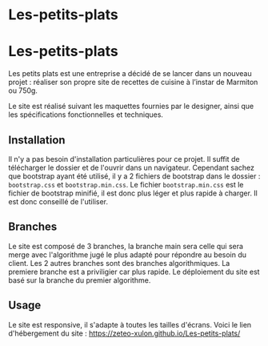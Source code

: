 # Les-petits-plats
# Les-petits-plats

Les petits plats est une entreprise a décidé de se lancer dans un nouveau projet : réaliser son propre site de recettes de cuisine à l’instar de Marmiton ou
750g.

Le site est réalisé suivant les maquettes fournies par le designer, ainsi que les spécifications fonctionnelles et techniques.

## Installation

Il n'y a pas besoin d'installation particulières pour ce projet. Il suffit de télécharger le dossier et de l'ouvrir dans un navigateur. Cependant sachez que bootstrap ayant été utilisé, il y a 2 fichiers de bootstrap dans le dossier : `bootstrap.css` et `bootstrap.min.css`. Le fichier `bootstrap.min.css` est le fichier de bootstrap minifié, il est donc plus léger et plus rapide à charger. Il est donc conseillé de l'utiliser.

## Branches

Le site est composé de 3 branches, la branche main sera celle qui sera merge avec l'algorithme jugé le plus adapté pour répondre au besoin du client. Les 2 autres branches sont des branches algorithmiques. La premiere branche est a priviligier car plus rapide.
Le déploiement du site est basé sur la branche du premier algorithme.

## Usage

Le site est responsive, il s'adapte à toutes les tailles d'écrans.
Voici le lien d'hébergement du site : https://zeteo-xulon.github.io/Les-petits-plats/

